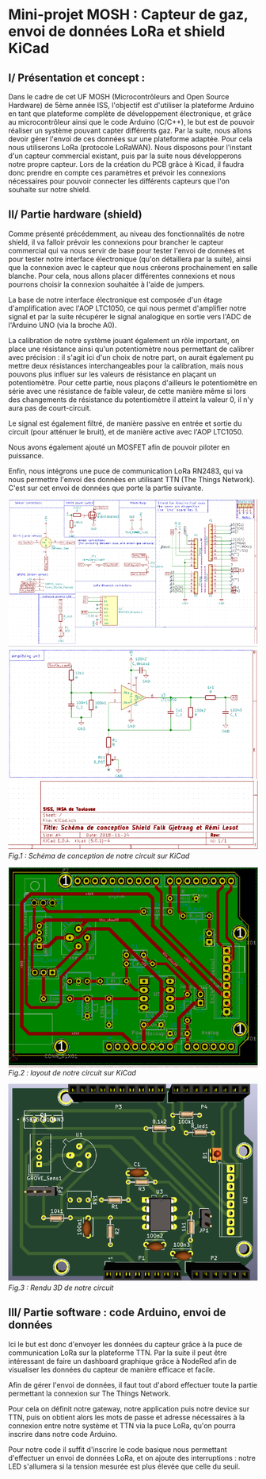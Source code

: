 # Mini-projet MOSH : Capteur de gaz, envoi de données LoRa et shield KiCad



## I/ Présentation et concept :

Dans le cadre de cet UF MOSH (Microcontrôleurs and Open Source Hardware) de 5ème année ISS, l&#39;objectif est d&#39;utiliser la plateforme Arduino en tant que plateforme complète de développement électronique, et grâce au microcontrôleur ainsi que le code Arduino (C/C++), le but est de pouvoir réaliser un système pouvant capter différents gaz. Par la suite, nous allons devoir gérer l&#39;envoi de ces données sur une plateforme adaptée. Pour cela nous utiliserons LoRa (protocole LoRaWAN). Nous disposons pour l&#39;instant d&#39;un capteur commercial existant, puis par la suite nous développerons notre propre capteur. Lors de la création du PCB grâce à Kicad, il faudra donc prendre en compte ces paramètres et prévoir les connexions nécessaires pour pouvoir connecter les différents capteurs que l&#39;on souhaite sur notre shield.

## II/ Partie hardware (shield)

Comme présenté précédemment, au niveau des fonctionnalités de notre shield, il va falloir prévoir les connexions pour brancher le capteur commercial qui va nous servir de base pour tester l&#39;envoi de données et pour tester notre interface électronique (qu&#39;on détaillera par la suite), ainsi que la connexion avec le capteur que nous créerons prochainement en salle blanche. Pour cela, nous allons placer différentes connexions et nous pourrons choisir la connexion souhaitée à l&#39;aide de jumpers.

La base de notre interface électronique est composée d&#39;un étage d&#39;amplification avec l&#39;AOP LTC1050, ce qui nous permet d&#39;amplifier notre signal et par la suite récupérer le signal analogique en sortie vers l&#39;ADC de l&#39;Arduino UNO (via la broche A0).

La calibration de notre système jouant également un rôle important, on place une résistance ainsi qu&#39;un potentiomètre nous permettant de calibrer avec précision : il s&#39;agit ici d&#39;un choix de notre part, on aurait également pu mettre deux résistances interchangeables pour la calibration, mais nous pouvons plus influer sur les valeurs de résistance en plaçant un potentiomètre. Pour cette partie, nous plaçons d&#39;ailleurs le potentiomètre en série avec une résistance de faible valeur, de cette manière même si lors des changements de résistance du potentiomètre il atteint la valeur 0, il n&#39;y aura pas de court-circuit.

Le signal est également filtré, de manière passive en entrée et sortie du circuit (pour atténuer le bruit), et de manière active avec l&#39;AOP LTC1050.

Nous avons également ajouté un MOSFET afin de pouvoir piloter en puissance.

Enfin, nous intégrons une puce de communication LoRa RN2483, qui va nous permettre l&#39;envoi des données en utilisant TTN (The Things Network). C&#39;est sur cet envoi de données que porte la partie suivante.

![Conception](./Gjetrang_Lesot_KiCad/images/Conception_part_1.PNG)
![Conception](./Gjetrang_Lesot_KiCad/images/Conception_part_2.PNG)
![Conception](./Gjetrang_Lesot_KiCad/images/Conception_part_3.PNG)
_Fig.1 : Schéma de conception de notre circuit sur KiCad_

![Layout](./Gjetrang_Lesot_KiCad/images/Layout.PNG)
_Fig.2 : layout de notre circuit sur KiCad_

![Rendu 3D](./Gjetrang_Lesot_KiCad/images/Rendu_3D.PNG) 
_Fig.3 : Rendu 3D de notre circuit_

## III/ Partie software : code Arduino, envoi de données

Ici le but est donc d&#39;envoyer les données du capteur grâce à la puce de communication LoRa sur la plateforme TTN. Par la suite il peut être intéressant de faire un dashboard graphique grâce à NodeRed afin de visualiser les données du capteur de manière efficace et facile.

Afin de gérer l&#39;envoi de données, il faut tout d&#39;abord effectuer toute la partie permettant la connexion sur The Things Network.

Pour cela on définit notre gateway, notre application puis notre device sur TTN, puis on obtient alors les mots de passe et adresse nécessaires à la connexion entre notre système et TTN via la puce LoRa, qu&#39;on pourra inscrire dans notre code Arduino.

Pour notre code il suffit d&#39;inscrire le code basique nous permettant d&#39;effectuer un envoi de données LoRa, et on ajoute des interruptions : notre LED s&#39;allumera si la tension mesurée est plus élevée que celle du seuil.

##

